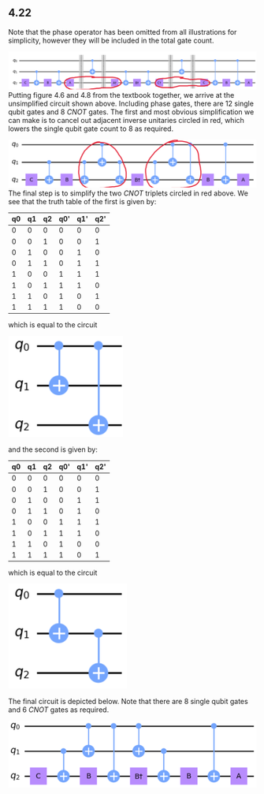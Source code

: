 ## 4.22

Note that the phase operator has been omitted from all illustrations for simplicity, however they will be included in the total gate count.

![Initial](../imgs/4.22.png)
Putting figure 4.6 and 4.8 from the textbook together, we arrive at the unsimplified circuit shown above. Including phase gates, there are 12 single qubit gates and 8 $`CNOT`$ gates. The first and most obvious simplification we can make is to cancel out adjacent inverse unitaries circled in red, which lowers the single qubit gate count to 8 as required.

![Second](../imgs/4.22.2.png)
The final step is to simplify the two $`CNOT`$ triplets circled in red above. We see that the truth table of the first is given by:

| q0 | q1 | q2 | q0' | q1' | q2' |
|----|----|----|-----|-----|-----|
| 0 | 0 | 0 | 0 | 0 | 0 |
| 0 | 0 | 1 | 0 | 0 | 1 |
| 0 | 1 | 0 | 0 | 1 | 0 |
| 0 | 1 | 1 | 0 | 1 | 1 |
| 1 | 0 | 0 | 1 | 1 | 1 |
| 1 | 0 | 1 | 1 | 1 | 0 |
| 1 | 1 | 0 | 1 | 0 | 1 |
| 1 | 1 | 1 | 1 | 0 | 0 |

which is equal to the circuit

![ZoomedOne](../imgs/4.22.3.png)

and the second is given by:

| q0 | q1 | q2 | q0' | q1' | q2' |
|----|----|----|-----|-----|-----|
| 0 | 0 | 0 | 0 | 0 | 0 |
| 0 | 0 | 1 | 0 | 0 | 1 |
| 0 | 1 | 0 | 0 | 1 | 1 |
| 0 | 1 | 1 | 0 | 1 | 0 |
| 1 | 0 | 0 | 1 | 1 | 1 |
| 1 | 0 | 1 | 1 | 1 | 0 |
| 1 | 1 | 0 | 1 | 0 | 0 |
| 1 | 1 | 1 | 1 | 0 | 1 |

which is equal to the circuit

![ZoomedTwo](../imgs/4.22.4.png)

The final circuit is depicted below. Note that there are 8 single qubit gates and 6 $`CNOT`$ gates as required.

![Final](../imgs/4.22.5.png)